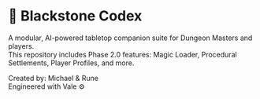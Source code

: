 # 🧙 Blackstone Codex

A modular, AI-powered tabletop companion suite for Dungeon Masters and players.  
This repository includes Phase 2.0 features: Magic Loader, Procedural Settlements, Player Profiles, and more.

Created by: Michael & Rune  
Engineered with Vale ⚙️
